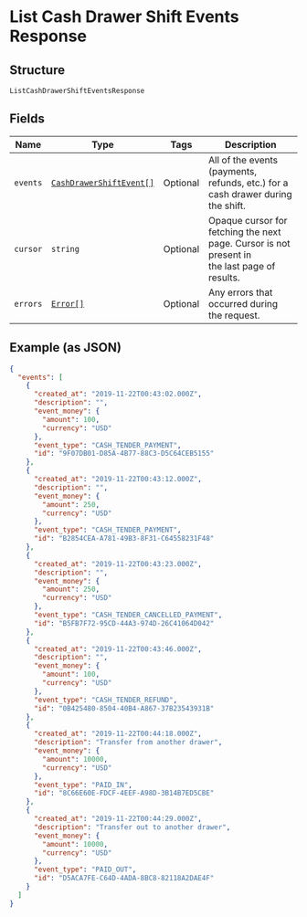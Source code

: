
# List Cash Drawer Shift Events Response

## Structure

`ListCashDrawerShiftEventsResponse`

## Fields

| Name | Type | Tags | Description |
|  --- | --- | --- | --- |
| `events` | [`CashDrawerShiftEvent[]`](/doc/models/cash-drawer-shift-event.md) | Optional | All of the events (payments, refunds, etc.) for a cash drawer during<br>the shift. |
| `cursor` | `string` | Optional | Opaque cursor for fetching the next page. Cursor is not present in<br>the last page of results. |
| `errors` | [`Error[]`](/doc/models/error.md) | Optional | Any errors that occurred during the request. |

## Example (as JSON)

```json
{
  "events": [
    {
      "created_at": "2019-11-22T00:43:02.000Z",
      "description": "",
      "event_money": {
        "amount": 100,
        "currency": "USD"
      },
      "event_type": "CASH_TENDER_PAYMENT",
      "id": "9F07DB01-D85A-4B77-88C3-D5C64CEB5155"
    },
    {
      "created_at": "2019-11-22T00:43:12.000Z",
      "description": "",
      "event_money": {
        "amount": 250,
        "currency": "USD"
      },
      "event_type": "CASH_TENDER_PAYMENT",
      "id": "B2854CEA-A781-49B3-8F31-C64558231F48"
    },
    {
      "created_at": "2019-11-22T00:43:23.000Z",
      "description": "",
      "event_money": {
        "amount": 250,
        "currency": "USD"
      },
      "event_type": "CASH_TENDER_CANCELLED_PAYMENT",
      "id": "B5FB7F72-95CD-44A3-974D-26C41064D042"
    },
    {
      "created_at": "2019-11-22T00:43:46.000Z",
      "description": "",
      "event_money": {
        "amount": 100,
        "currency": "USD"
      },
      "event_type": "CASH_TENDER_REFUND",
      "id": "0B425480-8504-40B4-A867-37B23543931B"
    },
    {
      "created_at": "2019-11-22T00:44:18.000Z",
      "description": "Transfer from another drawer",
      "event_money": {
        "amount": 10000,
        "currency": "USD"
      },
      "event_type": "PAID_IN",
      "id": "8C66E60E-FDCF-4EEF-A98D-3B14B7ED5CBE"
    },
    {
      "created_at": "2019-11-22T00:44:29.000Z",
      "description": "Transfer out to another drawer",
      "event_money": {
        "amount": 10000,
        "currency": "USD"
      },
      "event_type": "PAID_OUT",
      "id": "D5ACA7FE-C64D-4ADA-8BC8-82118A2DAE4F"
    }
  ]
}
```

